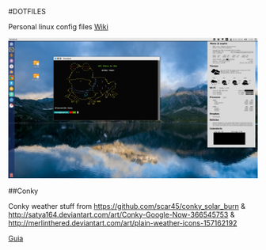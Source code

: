 #DOTFILES

Personal linux config files
[Wiki](https://github.com/manurs/dotfiles/wiki)

![alt tag](https://raw.githubusercontent.com/manurs/dotfiles/master/d.png)

##Conky

Conky weather stuff from https://github.com/scar45/conky_solar_burn & http://satya164.deviantart.com/art/Conky-Google-Now-366545753 & http://merlinthered.deviantart.com/art/plain-weather-icons-157162192

[Guia](https://github.com/manurs/dotfiles/wiki/Configurar-conky-en-nuevo-equipo)
